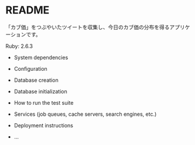 # README

「カブ価」をつぶやいたツイートを収集し、今日のカブ価の分布を得るアプリケーションです。

Ruby: 2.6.3

* System dependencies

* Configuration

* Database creation

* Database initialization

* How to run the test suite

* Services (job queues, cache servers, search engines, etc.)

* Deployment instructions

* ...
